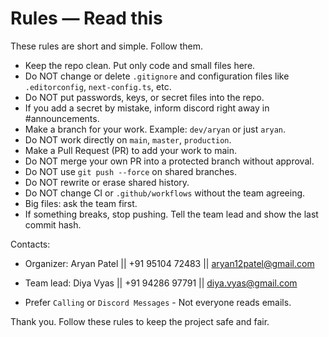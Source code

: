 # Rules — Read this

These rules are short and simple. Follow them.

- Keep the repo clean. Put only code and small files here.
- Do NOT change or delete `.gitignore` and configuration files like `.editorconfig`, `next-config.ts`, etc.
- Do NOT put passwords, keys, or secret files into the repo.
- If you add a secret by mistake, inform discord right away in #announcements.
- Make a branch for your work. Example: `dev/aryan` or just `aryan`.
- Do NOT work directly on `main`, `master`, `production`.
- Make a Pull Request (PR) to add your work to main.
- Do NOT merge your own PR into a protected branch without approval.
- Do NOT use `git push --force` on shared branches.
- Do NOT rewrite or erase shared history.
- Do NOT change CI or `.github/workflows` without the team agreeing.
- Big files: ask the team first.
- If something breaks, stop pushing. Tell the team lead and show the last commit hash.

Contacts:
- Organizer: Aryan Patel || +91 95104 72483 || aryan12patel@gmail.com
- Team lead: Diya Vyas || +91 94286 97791 || diya.vyas@gmail.com

 - Prefer `Calling` or `Discord Messages` - Not everyone reads emails.

Thank you. Follow these rules to keep the project safe and fair.